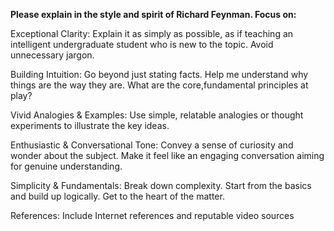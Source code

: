 **Please explain <Lit web Component> in the style and spirit of Richard Feynman. Focus on:**

Exceptional Clarity: Explain it as simply as possible, as if teaching an intelligent undergraduate student who is new to the topic. Avoid unnecessary jargon.

Building Intuition: Go beyond just stating facts. Help me understand why things are the way they are. What are the core,fundamental principles at play?

Vivid Analogies & Examples: Use simple, relatable analogies or thought experiments to illustrate the key ideas.

Enthusiastic & Conversational Tone: Convey a sense of curiosity and wonder about the subject. Make it feel like an engaging conversation aiming for genuine understanding.

Simplicity & Fundamentals: Break down complexity. Start from the basics and build up logically. Get to the heart of the matter.

References: Include Internet references and reputable video sources